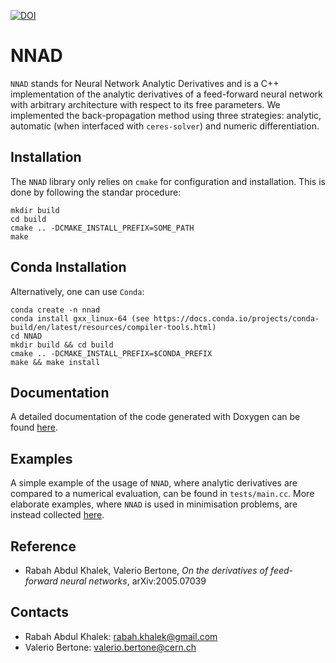 [![DOI](https://zenodo.org/badge/170917214.svg)](https://zenodo.org/badge/latestdoi/170917214)
# NNAD

`NNAD` stands for Neural Network Analytic Derivatives and is a C++ implementation of the analytic derivatives of a feed-forward neural network with arbitrary architecture with respect to its free parameters. We implemented the back-propagation method using three strategies: analytic, automatic (when interfaced with `ceres-solver`) and numeric differentiation.

## Installation

The `NNAD` library only relies on `cmake` for configuration and installation. This is done by following the standar procedure:
```
mkdir build
cd build
cmake .. -DCMAKE_INSTALL_PREFIX=SOME_PATH
make
```

## Conda Installation

Alternatively, one can use `Conda`:
```
conda create -n nnad
conda install gxx_linux-64 (see https://docs.conda.io/projects/conda-build/en/latest/resources/compiler-tools.html)
cd NNAD
mkdir build && cd build
cmake .. -DCMAKE_INSTALL_PREFIX=$CONDA_PREFIX
make && make install
```

## Documentation

A detailed documentation of the code generated with Doxygen can be found [here](https://vbertone.github.io/NNAD/html/index.html).

## Examples

A simple example of the usage of `NNAD`, where analytic derivatives are compared to a numerical evaluation, can be found in `tests/main.cc`. More elaborate examples, where `NNAD` is used in minimisation problems, are instead collected [here](https://github.com/rabah-khalek/NNAD-Interface).

## Reference

- Rabah Abdul Khalek, Valerio Bertone, *On the derivatives of feed-forward neural networks*, arXiv:2005.07039

## Contacts

- Rabah Abdul Khalek: rabah.khalek@gmail.com
- Valerio Bertone: valerio.bertone@cern.ch
